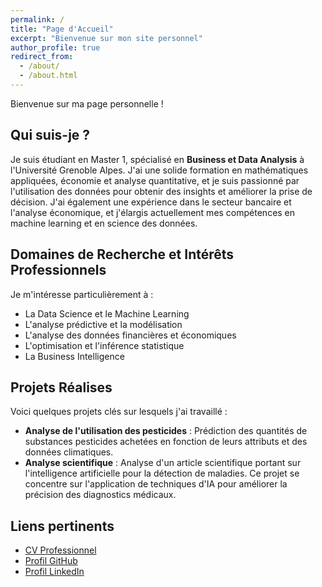 ```yaml
---
permalink: /
title: "Page d'Accueil"
excerpt: "Bienvenue sur mon site personnel"
author_profile: true
redirect_from: 
  - /about/
  - /about.html
---
```


Bienvenue sur ma page personnelle !

## Qui suis-je ?
Je suis étudiant en Master 1, spécialisé en **Business et Data Analysis** à l'Université Grenoble Alpes. J'ai une solide formation en mathématiques appliquées, économie et analyse quantitative, et je suis passionné par l'utilisation des données pour obtenir des insights et améliorer la prise de décision. J'ai également une expérience dans le secteur bancaire et l'analyse économique, et j'élargis actuellement mes compétences en machine learning et en science des données.

## Domaines de Recherche et Intérêts Professionnels
Je m'intéresse particulièrement à :
- La Data Science et le Machine Learning
- L'analyse prédictive et la modélisation
- L'analyse des données financières et économiques
- L'optimisation et l'inférence statistique
- La Business Intelligence

## Projets Réalises
Voici quelques projets clés sur lesquels j'ai travaillé :
- **Analyse de l'utilisation des pesticides** : Prédiction des quantités de substances pesticides achetées en fonction de leurs attributs et des données climatiques.
- **Analyse scientifique** : Analyse d'un article scientifique portant sur l'intelligence artificielle pour la détection de maladies. Ce projet se concentre sur l'application de techniques d'IA pour améliorer la précision des diagnostics médicaux.

## Liens pertinents
- [CV Professionnel](http://dallaorane-wilfred.github.io/files/Wilfred_CV.pdf)
- [Profil GitHub](https://github.com/dallaorane-wilfred)
- [Profil LinkedIn](https://www.linkedin.com/in/wilfred-dallaorane)
